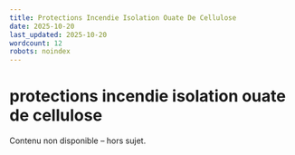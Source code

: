 ```yaml
---
title: Protections Incendie Isolation Ouate De Cellulose
date: 2025-10-20
last_updated: 2025-10-20
wordcount: 12
robots: noindex
---
```


# protections incendie isolation ouate de cellulose

Contenu non disponible – hors sujet.